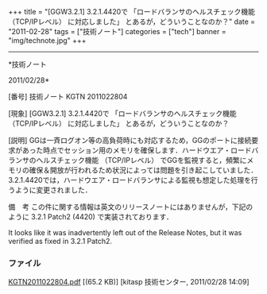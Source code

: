 ﻿+++
title = "[GGW3.2.1] 3.2.1.4420で 「ロードバランサのヘルスチェック機能 （TCP/IPレベル） に対応しました」 とあるが，どういうことなのか？"
date = "2011-02-28"
tags = ["技術ノート"]
categories = ["tech"]
banner = "img/technote.jpg"
+++

-----------------------------------------------------------------------------------------------------------------------------

*技術ノート

2011/02/28*


[番号]
技術ノート KGTN 2011022804

[現象]
[GGW3.2.1] 3.2.1.4420で 「ロードバランサのヘルスチェック機能
（TCP/IPレベル） に対応しました」 とあるが，どういうことなのか？

[説明]
GGは一斉ログオン等の高負荷時にも対応するため，GGのポートに接続要求があった時点でセッション用のメモリを確保します．ハードウエア・ロードバランサのヘルスチェック機能
（TCP/IPレベル）
でGGを監視すると，頻繁にメモリの確保＆開放が行われるため状況によっては問題を引き起こしていました．3.2.1.4420では，ハードウエア・ロードバランサによる監視も想定した処理を行うように変更されました．

備　考
この件に関する情報は英文のリリースノートにはありませんが，下記のように
3.2.1 Patch2 (4420) で実装されております．

It looks like it was inadvertently left out of the Release Notes, but it
was verified as fixed in 3.2.1 Patch2.


### ファイル

 
 


[KGTN2011022804.pdf](http://techreport.kitasp.net/attachments/download/508/KGTN2011022804.pdf)
 [(65.2 KB)] [kitasp 技術センター, 2011/02/28
14:09]


 


 

